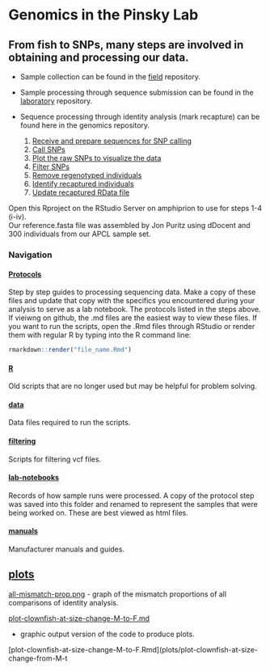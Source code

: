 Genomics in the Pinsky Lab
================

## From fish to SNPs, many steps are involved in obtaining and processing our data.

  - Sample collection can be found in the
    [field](https://github.com/pinskylab/field) repository.  

  - Sample processing through sequence submission can be found in the
    [laboratory](https://github.com/pinskylab/laboratory)
    repository.  

  - Sequence processing through identity analysis (mark recapture) can
    be found here in the genomics repository.
    
    1.  [Receive and prepare sequences for SNP
        calling](Protocols/01_hiseq_workflow.md)
    2.  [Call SNPs](Protocols/01_hiseq_workflow.md)
    3.  [Plot the raw SNPs to visualize the
        data](Protocols/03_raw_data_figures_template.md)
    4.  [Filter SNPs](Protocols/04_filtering_scheme-6-with-70-35.md)
    5.  [Remove regenotyped individuals](Protocols/05_remove-regenos.md)
    6.  [Identify recaptured
        individuals](Protocols/06_identity-protocol.md)
    7.  [Update recaptured RData file](Protocols/07_recaptured-fish.md)

Open this Rproject on the RStudio Server on amphiprion to use for steps
1-4 (i-iv).  
Our reference.fasta file was assembled by Jon Puritz using dDocent and
300 individuals from our APCL sample set.

### Navigation

#### [Protocols](Protocols)

Step by step guides to processing sequencing data. Make a copy of these
files and update that copy with the specifics you encountered during
your analysis to serve as a lab notebook. The protocols listed in the
steps above. If vieiwng on github, the .md files are the easiest way to
view these files. If you want to run the scripts, open the .Rmd files
through RStudio or render them with regular R by typing into the R
command line:

``` r
rmarkdown::render("file_name.Rmd")
```

#### [R](R)

Old scripts that are no longer used but may be helpful for problem
solving.

#### [data](data)

Data files required to run the scripts.

#### [filtering](filtering)

Scripts for filtering vcf files.

#### [lab-notebooks](lab-notebooks)

Records of how sample runs were processed. A copy of the protocol step
was saved into this folder and renamed to represent the samples that
were being worked on. These are best viewed as html files.

#### [manuals](manuals)

Manufacturer manuals and guides.

## [plots](plots)

[all-mismatch-prop.png](plots/all-mismatch-prop.png) - graph of the
mismatch proportions of all comparisons of identity analysis.

[plot-clownfish-at-size-change-M-to-F.md](plots/plot-clownfish-at-size-change-from-M-to-F.md)
- graphic output version of the code to produce plots.

\[plot-clownfish-at-size-change-M-to-F.Rmd\](plots/plot-clownfish-at-size-change-from-M-t
